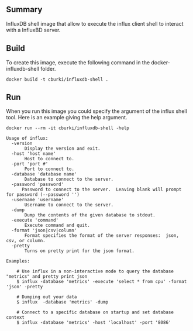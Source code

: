 Summary
-------

InfluxDB shell image that allow to execute the influx client shell to interact with a InfluxBD server.


Build
-----

To create this image, execute the following command in the docker-influxdb-shell folder.

    docker build -t cburki/influxdb-shell .


Run
---

When you run this image you could specify the argument of the influx shell tool. Here is an example giving the help argument.

    docker run --rm -it cburki/influxdb-shell -help
    
    Usage of influx:
      -version
           Display the version and exit.
      -host 'host name'
           Host to connect to.
      -port 'port #'
           Port to connect to.
      -database 'database name'
           Database to connect to the server.
      -password 'password'
          Password to connect to the server.  Leaving blank will prompt for password (--password '')
      -username 'username'
           Username to connect to the server.
      -dump
           Dump the contents of the given database to stdout.
      -execute 'command'
           Execute command and quit.
      -format 'json|csv|column'
           Format specifies the format of the server responses:  json, csv, or column.
      -pretty
           Turns on pretty print for the json format.
    
    Examples:
    
        # Use influx in a non-interactive mode to query the database "metrics" and pretty print json
        $ influx -database 'metrics' -execute 'select * from cpu' -format 'json' -pretty
    
        # Dumping out your data
        $ influx  -database 'metrics' -dump
    
        # Connect to a specific database on startup and set database context
        $ influx -database 'metrics' -host 'localhost' -port '8086'

